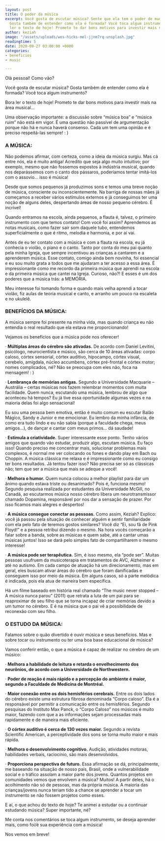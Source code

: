```yaml
---
layout: post
title: O poder da música
excerpt: Você gosta de escutar música? Sente que ela tem o poder de mudar alguma coisa?
  Gosta também de entender como ela é formada? Você toca algum instrumento?  Bora
  ler o texto de hoje! Prometo te dar bons motivos para investir mais na área musical...
author: keziah
image: "/assets/uploads/wes-hicks-mel-jjnm7rq-unsplash.jpg"
readingtime: 5
date: 2020-09-27 03:00:00 +0000
categories:
- beneficios
- music

---
```

Olá pessoal! Como vão?

Você gosta de escutar música? Gosta também de entender como ela é formada? Você toca algum instrumento?

Bora ler o texto de hoje! Prometo te dar bons motivos para investir mais na área musical...

Uma observação importante: a discussão sobre “música boa” e “música ruim” não está em vigor. É uma questão não passível de argumentação porque não há e nunca haverá consenso. Cada um tem uma opinião e é preciso respeitá-las sempre! : )

### **A MÚSICA:**

Não podemos afirmar, com certeza, como a ideia da música surgiu. Mas cá entre nós, ela é muito antiga! Acredito que seja algo muito intuitivo; por exemplo, mesmo que não fossemos expostos à indústria musical, quando nos deparássemos com o canto dos pássaros, poderíamos tentar imitá-los com o assovio... isso é música!

Desde que somos pequenos já produzimos sons e temos uma breve noção de música, consciente ou inconscientemente. Na barriga de nossas mães já começamos a receber vários estímulos externos e já conseguimos ter uma noção de alguns deles, despertando áreas de nosso pequeno cérebro. É incrível!

Quando entramos na escola, ainda pequenos, a flauta é, talvez, o primeiro instrumento com que temos contato! Com você foi assim? Aprendemos as notas musicais, como fazer sair som daquele tubo, entendemos superficialmente o que é ritmo, melodia e harmonia, e por aí vai.

Antes de eu ter contato com a música e com a flauta na escola, eu já conhecia o violão, o piano e o canto. Tanto por conta do meu pai quanto pela minha Igreja, que sempre incentivou as crianças a cantarem e a aprenderem música. Esse contato, comigo ainda bem novinha, foi essencial e eu sou muito grata a todos que me ajudaram a ter acesso a essa área. É impressionante como me recordo da primeira música que aprendi na escola e da primeira música que cantei na Igreja. Curioso, não?! E esses é um dos poderes que a música trás: a MEMÓRIA.

Meu interesse foi tomando forma e quando mais velha aprendi a tocar violão, fiz aulas de teoria musical e canto, e arranho um pouco na escaleta e no ukulelê.

### **BENEFÍCIOS DA MÚSICA:**

A música sempre foi presente na minha vida, mas quando criança eu não entendia o real resultado que ela estava me proporcionando!

Vejamos os benefícios que a música pode nos oferecer!

· **Múltiplas áreas do cérebro são ativadas.** De acordo com Daniel Levitini, psicólogo, neurocientista e músico, são cerca de 10 áreas ativadas: corpo caloso, córtex sensorial, córtex auditivo, hipocampo, córtex visual, cerebelo, amígdala, núcleo accumbens, córtex pré-frontal e córtex motor; nomes complicados, né? Não se preocupa com eles não, foca na mensagem! : )

· **Lembrança de memórias antigas.** Segundo a Universidade Macquarie – Austrália – certas músicas nos fazem relembrar momentos com muita facilidade. Quem nunca, escutando uma música, lembrou de algo que aconteceu há tempos? Eu já tive essa oportunidade algumas vezes e na maioria delas foi algo sensacional!

Eu sou uma pessoa bem emotiva, então é muito comum eu escutar Balão Mágico, Sandy e Junior e me emocionar. Eu lembro da minha infância, de como era tudo lindo e eu não sabia (porque a faculdade chega, meus amigos...), de dançar e cantar com meus primos... dá saudade!

· **Estimula a criatividade.** Super interessante esse ponto. Tenho vários amigos que quando vão estudar, produzir algo, escutam música. Eu faço isso! Quando preciso me concentrar mais, solucionar problemas mais complexos, é normal me ver colocando os fones e dando play em Bach ou Choppin. A música clássica me relaxa e é impressionante como eu consigo ter bons resultados. Já tentou fazer isso? Não precisa ser só as clássicas não; tem que ser a música que mais se adeque a você!

· **Melhora o humor.** Quem nunca colocou a melhor playlist para dar um ânimo quando estava triste ou desanimado? Pois é, funciona mesmo! Segundo pesquisa realizada por estudantes da Universidade McGill, no Canadá, ao escutarmos música nosso cérebro libera um neurotransmissor chamado Dopamina, responsável por nos dar a sensação de prazer. Por isso ficamos mais alegres e despertos!

· **A música consegue conectar as pessoas.** Como assim, Keziah? Explico: você já passou pela situação de conhecer alguém e sentir familiaridade com ela pelo fato de teremos gostos similares? Você diz “Ei, sou fã de Pink Floyd!” e a pessoa retribui dizendo o mesmo. Na hora vocês começarão a falar sobre a banda, sobre as músicas e quem sabe, até a cantar umas músicas juntos! Isso se dará pelo simples fato de compartilharem o mesmo interesse!

· **A música pode ser terapêutica.** Sim, é isso mesmo, ela “pode ser”. Muitas pessoas usufruem da musicoterapia em tratamentos de AVC, Alzheimer e até no autismo. Em cada campo de atuação há um direcionamento, mas em geral, eles buscam ativar áreas do cérebro que foram danificadas e conseguem isso por meio da música. Em alguns casos, só a parte melódica é indicada, pois ela atua de maneira bem específica.

Há um filme baseado em história real chamado “The music never stopped – A música nunca parou” (2011) que retrata a luta de um pai para se reaproximar de seu filho que se torna incapaz de criar memórias devido a um tumor no cérebro. E é na música que o pai vê a possibilidade de reconexão com seu filho.

### **O ESTUDO DA MÚSICA:**

Falamos sobre o quão divertido é ouvir música e seus benefícios. Mas e sobre tocar ou instrumento ou ter uma boa base educacional de música?

Vamos conferir então, o que a música é capaz de realizar no cérebro de um músico:

· **Melhora a habilidade de leitura e retarda o envelhecimento dos neurônios, de acordo com a Universidade de Northwestern.**

· **Poder de reação é mais rápido e a percepção do ambiente é maior, segundo a Faculdade de Medicina de Montréal.**

· **Maior conexão entre os dois hemisférios cerebrais.** Entre os dois lados do cérebro existe uma estrutura fibrosa denominada “Corpo caloso”. Ela é a responsável por permitir a comunicação entre os hemisférios. Segundo pesquisas do Instituto Max Panck, o “Corpo Caloso” nos músicos é muito maior, fazendo com que a as informações sejam processadas mais rapidamente e de maneira mais eficiente.

· **O córtex auditivo é cerca de 130 vezes maior.** Segundo a revista Scientific American, a perceptividade dos sons se torna muito maior e mais rápida.

· **Melhora o desenvolvimento cognitivo.** Audição, atividades motoras, habilidades verbais, raciocínio, são mais desenvolvidos.

· **Proporciona perspectiva de futuro.** Essa afirmação se dá, principalmente, me baseando na situação de nosso país, Brasil, onde a vulnerabilidade social e o tráfico assolam a maior parte dos jovens. Quantos projetos em comunidades vemos que envolvem a música? Muitos! A partir deles, há o acolhimento não só de pessoas, mas da própria música. A maioria das crianças/jovens nunca teriam tido a chance se aprender a tocar um instrumento se não fossem projetos como esses.

E aí, o que achou do texto de hoje? Te animei a estudar ou a continuar estudando música? Super importante, né?

Me conta nos comentários se toca algum instrumento, se deseja aprender mais, como foi/é sua experiência com a música!

Nos vemos em breve!